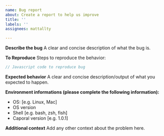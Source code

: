 ```yaml
---
name: Bug report
about: Create a report to help us improve
title: ''
labels: ''
assignees: mattallty

---
```


**Describe the bug**
A clear and concise description of what the bug is.

**To Reproduce**
Steps to reproduce the behavior:

```js
// Javascript code to reproduce bug
```

**Expected behavior**
A clear and concise description/output of what you expected to happen.

**Environment informations (please complete the following information):**
 - OS: [e.g. Linux, Mac]
 - OS version
 - Shell [e.g. bash, zsh, fish]
 - Caporal version [e.g. 1.0.1]

**Additional context**
Add any other context about the problem here.
